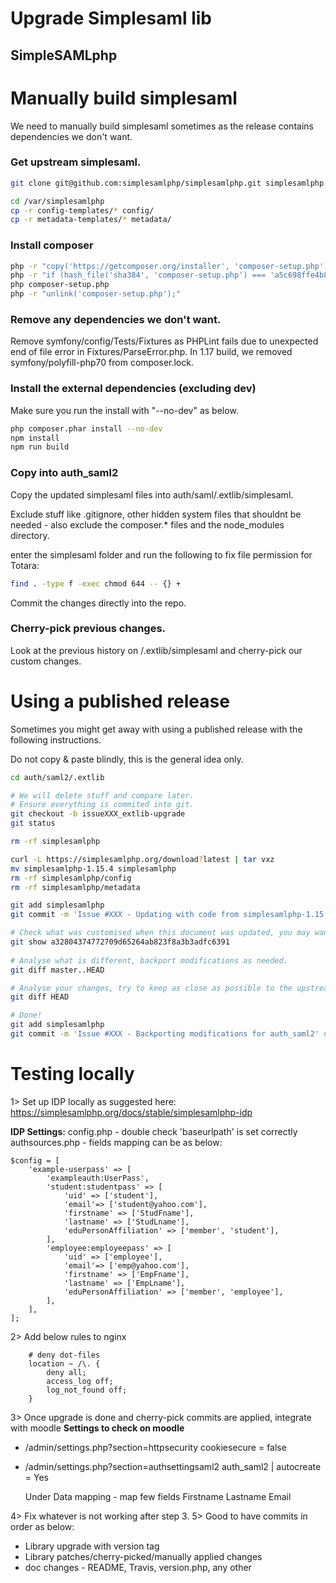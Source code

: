 Upgrade Simplesaml lib
====================


SimpleSAMLphp
-------------
# Manually build simplesaml
We need to manually build simplesaml sometimes as the release contains dependencies we don't want.

### Get upstream simplesaml.
```bash
git clone git@github.com:simplesamlphp/simplesamlphp.git simplesamlphp

cd /var/simplesamlphp
cp -r config-templates/* config/
cp -r metadata-templates/* metadata/
```
### Install composer
```bash
php -r "copy('https://getcomposer.org/installer', 'composer-setup.php');"
php -r "if (hash_file('sha384', 'composer-setup.php') === 'a5c698ffe4b8e849a443b120cd5ba38043260d5c4023dbf93e1558871f1f07f58274fc6f4c93bcfd858c6bd0775cd8d1') { echo 'Installer verified'; } else { echo 'Installer corrupt'; unlink('composer-setup.php'); } echo PHP_EOL;"
php composer-setup.php
php -r "unlink('composer-setup.php');"
```
### Remove any dependencies we don't want.
Remove symfony/config/Tests/Fixtures as PHPLint fails due to unexpected end of file error in Fixtures/ParseError.php.
In 1.17 build, we removed symfony/polyfill-php70 from composer.lock.

### Install the external dependencies (excluding dev)
Make sure you run the install with "--no-dev" as below.
```bash
php composer.phar install --no-dev
npm install
npm run build
```
### Copy into auth_saml2
Copy the updated simplesaml files into auth/saml/.extlib/simplesaml.

Exclude stuff like .gitignore, other hidden system files that shouldnt be needed - also exclude the composer.* files and the node_modules directory.

enter the simplesaml folder and run the following to fix file permission for Totara:
```bash
find . -type f -exec chmod 644 -- {} +
```
Commit the changes directly into the repo.

### Cherry-pick previous changes.
Look at the previous history on /.extlib/simplesaml and cherry-pick our custom changes.

# Using a published release 
Sometimes you might get away with using a published release with the following instructions.

Do not copy & paste blindly, this is the general idea only.

```bash
cd auth/saml2/.extlib

# We will delete stuff and compare later.
# Ensure everything is commited into git.
git checkout -b issueXXX_extlib-upgrade 
git status
```
 
```bash
rm -rf simplesamlphp

curl -L https://simplesamlphp.org/download?latest | tar vxz
mv simplesamlphp-1.15.4 simplesamlphp
rm -rf simplesamlphp/config
rm -rf simplesamlphp/metadata

git add simplesamlphp
git commit -m 'Issue #XXX - Updating with code from simplesamlphp-1.15.4' # Customise the message!

# Check what was customised when this document was updated, you may want to cherry pick it.
git show a32804374772709d65264ab823f8a3b3adfc6391  
  
# Analyse what is different, backport modifications as needed.
git diff master..HEAD

# Analyse your changes, try to keep as close as possible to the upstream code.
git diff HEAD

# Done!
git add simplesamlphp
git commit -m 'Issue #XXX - Backporting modifications for auth_saml2' # Customise the message!
```

# Testing locally
1> Set up IDP locally as suggested here: https://simplesamlphp.org/docs/stable/simplesamlphp-idp

**IDP Settings:**
config.php - double check 'baseurlpath' is set correctly
authsources.php - fields mapping can be as below:
```
$config = [
    'example-userpass' => [
        'exampleauth:UserPass',
        'student:studentpass' => [
            'uid' => ['student'],
            'email'=> ['student@yahoo.com'],
            'firstname' => ['StudFname'],
            'lastname' => ['StudLname'],
            'eduPersonAffiliation' => ['member', 'student'],
        ],
        'employee:employeepass' => [
            'uid' => ['employee'],
            'email'=> ['emp@yahoo.com'],
            'firstname' => ['EmpFname'],
            'lastname' => ['EmpLname'],
            'eduPersonAffiliation' => ['member', 'employee'],
        ],
    ],
];
```
2> Add below rules to nginx
```
    # deny dot-files
    location ~ /\. {
        deny all;
        access_log off;
        log_not_found off;
    }
```
3> Once upgrade is done and cherry-pick commits are applied, integrate with moodle
**Settings to check on moodle**

 - /admin/settings.php?section=httpsecurity
    cookiesecure = false

 - /admin/settings.php?section=authsettingsaml2
    auth_saml2 | autocreate = Yes

    Under Data mapping - map few fields
    Firstname
    Lastname
    Email

4> Fix whatever is not working after step 3.
5> Good to have commits in order as below:
- Library upgrade with version tag
- Library patches/cherry-picked/manually applied changes
- doc changes - README, Travis, version.php, any other